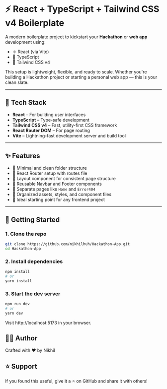 # ⚡️ React + TypeScript + Tailwind CSS v4 Boilerplate

A modern boilerplate project to kickstart your **Hackathon** or **web app** development using:

- ⚛️ React (via Vite)
- 💙 TypeScript
- 🎨 Tailwind CSS v4

This setup is lightweight, flexible, and ready to scale. Whether you're building a Hackathon project or starting a personal web app — this is your clean slate.

---

## 🧰 Tech Stack

- **React** – For building user interfaces
- **TypeScript** – Type-safe development
- **Tailwind CSS v4** – Fast, utility-first CSS framework
- **React Router DOM** – For page routing
- **Vite** – Lightning-fast development server and build tool

---

## ✨ Features

- 🔹 Minimal and clean folder structure
- 🔹 React Router setup with routes file
- 🔹 Layout component for consistent page structure
- 🔹 Reusable Navbar and Footer components
- 🔹 Separate pages like `Home` and `Error404`
- 🔹 Organized assets, styles, and component files
- 🔹 Ideal starting point for any frontend project

---


## 🚀 Getting Started

### 1. Clone the repo

```bash
git clone https://github.com/nikhilhuh/Hackathon-App.git
cd Hackathon-App
```

### 2. Install dependencies

```bash
npm install
# or
yarn install
```

### 3. Start the dev server

```bash
npm run dev
# or
yarn dev
```

Visit http://localhost:5173 in your browser.


## 👨‍💻 Author
Crafted with ❤️ by Nikhil

## ⭐️ Support
If you found this useful, give it a ⭐️ on GitHub and share it with others!